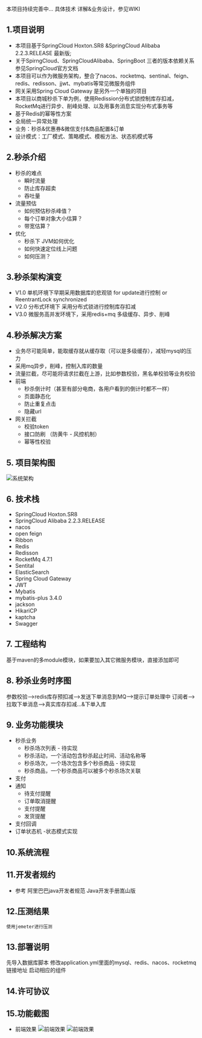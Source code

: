 本项目持续完善中... 具体技术 详解&业务设计，参见WIKI
## 1.项目说明
- 本项目基于SpringCloud Hoxton.SR8 &SpringCloud Alibaba 2.2.3.RELEASE 最新版;
- 关于SpirngCloud、SpringCloudAlibaba、SpringBoot 三者的版本依赖关系 参见SpringCloud官方文档
- 本项目可以作为微服务架构，整合了nacos、rocketmq、sentinal、feign、redis、redisson、jjwt、mybatis等常见微服务组件
- 网关采用Spring Cloud Gateway 是另外一个单独的项目 
- 本项目以商城秒杀下单为例，使用Redission分布式锁控制库存扣减，RocketMq进行异步、削峰处理、以及用事务消息实现分布式事务等
- 基于Redis的幂等性方案
- 全局统一异常处理
- 业务：秒杀&优惠券&微信支付&商品配置&订单
- 设计模式：工厂模式、策略模式、模板方法、状态机模式等

## 2.秒杀介绍
- 秒杀的难点
  - 瞬时流量
  - 防止库存超卖
  - 吞吐量
- 流量预估
  - 如何预估秒杀峰值？
  - 每个订单对象大小估算？
  - 带宽估算？
- 优化
  - 秒杀下 JVM如何优化
  - 如何快速定位线上问题
  - 如何压测？
  
## 3.秒杀架构演变
- V1.0 单机环境下早期采用数据库的悲观锁 for update进行控制 or ReentrantLock synchronized
- V2.0 分布式环境下 采用分布式锁进行控制库存扣减
- V3.0 微服务高并发环境下，采用redis+mq 多级缓存、异步、削峰

## 4.秒杀解决方案  
- 业务尽可能简单，能取缓存就从缓存取（可以是多级缓存），减轻mysql的压力
- 采用mq异步，削峰，控制入库的数量
- 流量拦截，尽可能将请求拦截在上游，比如参数校验，黑名单校验等业务校验
- 前端
  - 秒杀倒计时（甚至有部分电商，各用户看到的倒计时都不一样）
  - 页面静态化
  - 防止重复点击
  - 隐藏url
- 网关拦截
  - 校验token 
  - 接口防刷 （防黄牛 - 风控机制）
  - 幂等性校验

## 5. 项目架构图
![系统架构](https://cdn.fanguwan.com/github/%E5%BE%AE%E6%9C%8D%E5%8A%A1%E6%9E%B6%E6%9E%84%E5%9B%BE-%E7%A7%92%E6%9D%80.png "架构图")

## 6. 技术栈
- SpringCloud Hoxton.SR8
- SpringCloud Alibaba 2.2.3.RELEASE
- nacos
- open feign
- Ribbon
- Redis
- Redisson
- RocketMq 4.7.1
- Sentital
- ElasticSearch
- Spring Cloud Gateway
- JWT
- Mybatis
- mybatis-plus 3.4.0
- jackson
- HikariCP
- kaptcha
- Swagger

## 7. 工程结构
  基于maven的多module模块，如果要加入其它微服务模块，直接添加即可
## 8. 秒杀业务时序图
   参数校验-->redis库存预扣减-->发送下单消息到MQ-->提示订单处理中
   订阅者-->拉取下单消息-->真实库存扣减…&下单入库

## 9. 业务功能模块
- 秒杀业务
  - 秒杀场次列表 - 待实现
  - 秒杀活动，一个活动包含秒杀起止时间、活动名称等 
  - 秒杀场次，一个场次包含多个秒杀商品 - 待实现
  - 秒杀商品，一个秒杀商品可以被多个秒杀场次关联
- 支付
- 通知
  - 待支付提醒
  - 订单取消提醒
  - 支付提醒
  - 发货提醒
- 支付回调
- 订单状态机 -状态模式实现

## 10.系统流程

## 11.开发者规约
- 参考 阿里巴巴java开发者规范 Java开发手册嵩山版

## 12.压测结果
    使用jemeter进行压测
## 13.部署说明
  先导入数据库脚本
  修改application.yml里面的mysql、redis、nacos、rocketmq链接地址
  启动相应的组件

## 14.许可协议

## 15.功能截图

- 前端效果
![前端效果](https://cdn.fanguwan.com/github/%E7%A7%92%E6%9D%80%E5%89%8D%E7%AB%AF.png "前端效果-秒杀商品列表")
![前端效果](https://cdn.fanguwan.com/github/%E7%A7%92%E6%9D%80%E5%89%8D%E7%AB%AF2.png "秒杀详情页")

